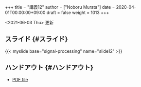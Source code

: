+++
title = "講義12"
author = ["Noboru Murata"]
date = 2020-04-01T00:00:00+09:00
draft = false
weight = 1013
+++

<span class="timestamp-wrapper"><span class="timestamp">&lt;2021-06-03 Thu&gt; </span></span> 更新


## スライド {#スライド}

{{< myslide base="signal-processing" name="slide12" >}}


## ハンドアウト {#ハンドアウト}

-   [PDF file](https://noboru-murata.github.io/signal-processing/pdfs/slide12.pdf)
